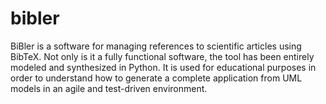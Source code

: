 # bibler
BiBler is a software for managing references to scientific articles using BibTeX. Not only is it a fully functional software, the tool has been entirely modeled and synthesized in Python. It is used for educational purposes in order to understand how to generate a complete application from UML models in an agile and test-driven environment.
